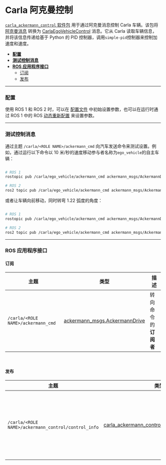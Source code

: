# Carla 阿克曼控制

[`carla_ackermann_control` 软件包](https://github.com/carla-simulator/ros-bridge/tree/master/carla_ackermann_control) 用于通过阿克曼消息控制 Carla 车辆。该包将 [阿克曼消息][ackermanncontrolmsg] 转换为 [CarlaEgoVehicleControl][carlaegovehiclecontrolmsg] 消息。它从 Carla 读取车辆信息，并将该信息传递给基于 Python 的 PID 控制器，调用`simple-pid`控制器来控制加速度和速度。

[ackermanncontrolmsg]: https://docs.ros.org/en/api/ackermann_msgs/html/msg/AckermannDrive.html
[carlaegovehiclecontrolmsg]: https://carla.readthedocs.io/en/latest/ros_msgs/#carlaegovehiclecontrolmsg

- [__配置__](#configuration)
- [__测试控制消息__](#testing-control-messages)
- [__ROS 应用程序接口__](#ros-api)
    - [订阅](#subscriptions)
    - [发布](#publications)

---

### 配置 <span id="configuration"></span>

使用 ROS 1 和 ROS 2 时，可以在 [配置文件][ackermanconfig] 中初始设置参数，也可以在运行时通过 ROS 1 中的 ROS [动态重新配置][rosdynamicreconfig] 来设置参数。

[ackermanconfig]: https://github.com/carla-simulator/ros-bridge/blob/master/carla_ackermann_control/config/settings.yaml
[rosdynamicreconfig]: https://wiki.ros.org/dynamic_reconfigure

---

### 测试控制消息 <span id="testing-control-messages"></span>

通过主题 `/carla/<ROLE NAME>/ackermann_cmd` 向汽车发送命令来测试设置。例如，通过运行以下命令以 10 米/秒的速度移动参与者名称为`ego_vehicle`的自主车辆：

```bash

# ROS 1
rostopic pub /carla/ego_vehicle/ackermann_cmd ackermann_msgs/AckermannDrive "{steering_angle: 0.0, steering_angle_velocity: 0.0, speed: 10, acceleration: 0.0, jerk: 0.0}" -r 10

# ROS 2
ros2 topic pub /carla/ego_vehicle/ackermann_cmd ackermann_msgs/AckermannDrive "{steering_angle: 0.0, steering_angle_velocity: 0.0, speed: 10, acceleration: 0.0, jerk: 0.0}" -r 10

```

或者让车辆向前移动，同时转弯 1.22 弧度的角度：

```bash

# ROS 1
rostopic pub /carla/ego_vehicle/ackermann_cmd ackermann_msgs/AckermannDrive "{steering_angle: 1.22, steering_angle_velocity: 0.0, speed: 10, acceleration: 0.0, jerk: 0.0}" -r 10

# ROS 2
ros2 topic pub /carla/ego_vehicle/ackermann_cmd ackermann_msgs/AckermannDrive "{steering_angle: 1.22, steering_angle_velocity: 0.0, speed: 10, acceleration: 0.0, jerk: 0.0}" -r 10

```

---

### ROS 应用程序接口 <span id="ros-api"></span>

#### 订阅 <span id="subscriptions"></span>

| 主题 | 类型 | 描述 |
|--|--|--|
|`/carla/<ROLE NAME>/ackermann_cmd` | [ackermann_msgs.AckermannDrive][ackermanncontrolmsg] | 转向命令的 __订阅者__  |

<br>

#### 发布 <span id="publications"></span>

|主题|类型|描述|
|--|--|--|
| `/carla/<ROLE NAME>/ackermann_control/control_info` | [carla_ackermann_control.EgoVehicleControlInfo][egovehiclecontrolmsg] | 控制器内使用的当前值（对于调试有用） |

[egovehiclecontrolmsg]: https://carla.readthedocs.io/en/latest/ros_msgs/#egovehiclecontrolinfomsg

<br>

